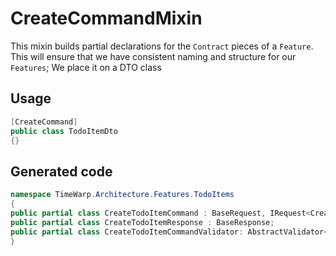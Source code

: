 # CreateCommandMixin

This mixin builds partial declarations for the `Contract` pieces of a `Feature`.
This will ensure that we have consistent naming and structure for our `Features`;
We place it on a DTO class 
## Usage

```csharp
[CreateCommand]
public class TodoItemDto
{}
```

## Generated code
```csharp
namespace TimeWarp.Architecture.Features.TodoItems
{
public partial class CreateTodoItemCommand : BaseRequest, IRequest<CreateTodoItemResponse>{};
public partial class CreateTodoItemResponse : BaseResponse;
public partial class CreateTodoItemCommandValidator: AbstractValidator<CreateTodoItemCommand>{};
}
```
